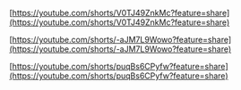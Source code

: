 [https://youtube.com/shorts/V0TJ49ZnkMc?feature=share](https://youtube.com/shorts/V0TJ49ZnkMc?feature=share)

  

  

[https://youtube.com/shorts/-aJM7L9Wowo?feature=share](https://youtube.com/shorts/-aJM7L9Wowo?feature=share)

  

[https://youtube.com/shorts/puqBs6CPyfw?feature=share](https://youtube.com/shorts/puqBs6CPyfw?feature=share)